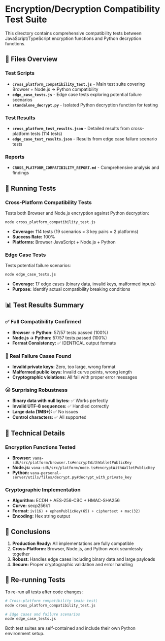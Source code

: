 # Encryption/Decryption Compatibility Test Suite

This directory contains comprehensive compatibility tests between JavaScript/TypeScript encryption functions and Python decryption functions.

## 📁 Files Overview

### Test Scripts
- **`cross_platform_compatibility_test.js`** - Main test suite covering Browser + Node.js → Python compatibility
- **`edge_case_tests.js`** - Edge case tests exploring potential failure scenarios
- **`standalone_decrypt.py`** - Isolated Python decryption function for testing

### Test Results
- **`cross_platform_test_results.json`** - Detailed results from cross-platform tests (114 tests)
- **`edge_case_test_results.json`** - Results from edge case failure scenario tests

### Reports
- **`CROSS_PLATFORM_COMPATIBILITY_REPORT.md`** - Comprehensive analysis and findings

## 🚀 Running Tests

### Cross-Platform Compatibility Tests
Tests both Browser and Node.js encryption against Python decryption:
```bash
node cross_platform_compatibility_test.js
```
- **Coverage:** 114 tests (19 scenarios × 3 key pairs × 2 platforms)
- **Success Rate:** 100%
- **Platforms:** Browser JavaScript + Node.js + Python

### Edge Case Tests
Tests potential failure scenarios:
```bash
node edge_case_tests.js
```
- **Coverage:** 17 edge cases (binary data, invalid keys, malformed inputs)
- **Purpose:** Identify actual compatibility breaking conditions

## 📊 Test Results Summary

### ✅ **Full Compatibility Confirmed**
- **Browser → Python:** 57/57 tests passed (100%)
- **Node.js → Python:** 57/57 tests passed (100%)
- **Format Consistency:** ✅ IDENTICAL output formats

### 🎯 **Real Failure Cases Found**
- **Invalid private keys:** Zero, too large, wrong format
- **Malformed public keys:** Invalid curve points, wrong length
- **Cryptographic violations:** All fail with proper error messages

### 😮 **Surprising Robustness**
- **Binary data with null bytes:** ✅ Works perfectly
- **Invalid UTF-8 sequences:** ✅ Handled correctly  
- **Large data (1MB+):** ✅ No issues
- **Control characters:** ✅ All supported

## 🔧 Technical Details

### Encryption Functions Tested
- **Browser:** `vana-sdk/src/platform/browser.ts#encryptWithWalletPublicKey`
- **Node.js:** `vana-sdk/src/platform/node.ts#encryptWithWalletPublicKey` 
- **Python:** `vana-personal-server/utils/files/decrypt.py#decrypt_with_private_key`

### Cryptographic Implementation
- **Algorithm:** ECDH + AES-256-CBC + HMAC-SHA256
- **Curve:** secp256k1
- **Format:** `iv(16) + ephemPublicKey(65) + ciphertext + mac(32)`
- **Encoding:** Hex string output

## 🎯 Conclusions

1. **Production Ready:** All implementations are fully compatible
2. **Cross-Platform:** Browser, Node.js, and Python work seamlessly together
3. **Robust:** Handles edge cases including binary data and large payloads
4. **Secure:** Proper cryptographic validation and error handling

## 🔄 Re-running Tests

To re-run all tests after code changes:

```bash
# Cross-platform compatibility (main test)
node cross_platform_compatibility_test.js

# Edge cases and failure scenarios  
node edge_case_tests.js
```

Both test suites are self-contained and include their own Python environment setup.